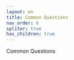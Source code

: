 ```yaml
---
layout: en
title: Common Questions
nav_order: 6
spliter: true
has_children: true
---
```

Common Questions